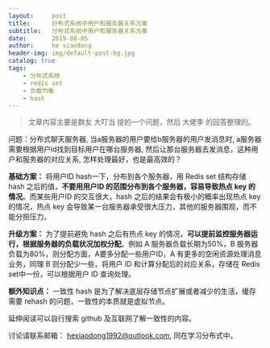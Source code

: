 ```yaml
---
layout:     post
title:      分布式系统中用户和服务器关系方案
subtitle:   分布式系统中用户和服务器关系方案
date:       2019-08-05
author:     he xiaodong
header-img: img/default-post-bg.jpg
catalog: true
tags:
    - 分布式系统
    - redis set
    - 负载均衡
    - hash
---
```


> 文章内容主要是群友 大叮当 提的一个问题，然后 大佬李 的回答整理的。

问题：分布式聊天服务器, 当a服务器的用户要给b服务器的用户发消息时, a服务器需要根据用户id找到目标用户在哪台服务器, 然后让那台服务器去发消息，这种用户和服务器的对应关系, 怎样处理最好，也是最高效的？

**基础方案：** 将用户ID hash一下，分布到各个服务器，用 Redis set 结构存储 hash 之后的值，**不要用用户ID 的范围分布到各个服务器，容易导致热点 key 的情况**。而某些用户ID 的交互很大，hash 之后的结果会有极小的概率出现热点 key 的情况，热点 key 会导致某一台服务器承受很大压力，其他的服务器围观，而不能分担压力。

**升级方案：** 为了提前避免 hash 之后有热点 key 的情况，**可以提前监控服务器运行，根据服务器的负载状况加权分配**。例如 A 服务器负载长期为50%，B 服务器负载为80%，则分配方面，A要多分配一些用户ID，A 有更多的空闲资源处理消息业务，同理 B 则分配少一些，将用户 ID 和计算分配后的对应关系，存储在 Redis set中一份，可以根据用户 ID 查询处理。

**额外知识点：** 一致性 hash 是为了解决底层存储节点扩展或者减少的生活，缓存需要 rehash 的问题，一致性的本质就是虚拟节点。

延伸阅读可以自行搜索 github 及互联网了解一致性的内容。

讨论请联系邮箱： hexiaodong1992@outlook.com, 同在学习分布式中。

